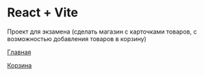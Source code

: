 # React + Vite

Проект для экзамена (сделать магазин с карточками товаров, с возможностью добавления товаров в корзину)

[Главная](https://github.com/nokoto6/react-shop-cart-exam-project/edit/master/home.png)

[Корзина](https://github.com/nokoto6/react-shop-cart-exam-project/edit/master/cart.png)
